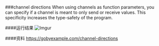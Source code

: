 ###channel directions
When using channels as function parameters, you can specify if a channel is meant to only send or receive values. This specificity increases the type-safety of the program.

####运行结果
![Imgur](http://i.imgur.com/eeKwUXa.png)

####资料
https://gobyexample.com/channel-directions